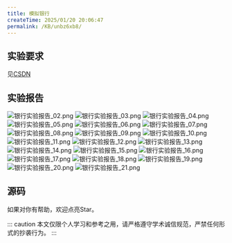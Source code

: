```yaml
---
title: 模拟银行
createTime: 2025/01/20 20:06:47
permalink: /KB/unbz6xb8/
---
```


## 实验要求
见[CSDN](https://blog.csdn.net/Lane0218/article/details/135884407)

## 实验报告

<!-- @[pdf zoom="90" ratio="20:18"  no-toolbar](https://www.lane0218.top/files/1_2_1.pdf) -->

![银行实验报告_02.png](https://laneljc-1321736255.cos.ap-nanjing.myqcloud.com/pic/202502050906668.png)
![银行实验报告_03.png](https://laneljc-1321736255.cos.ap-nanjing.myqcloud.com/pic/202502050906168.png)
![银行实验报告_04.png](https://laneljc-1321736255.cos.ap-nanjing.myqcloud.com/pic/202502050906494.png)
![银行实验报告_05.png](https://laneljc-1321736255.cos.ap-nanjing.myqcloud.com/pic/202502050907742.png)
![银行实验报告_06.png](https://laneljc-1321736255.cos.ap-nanjing.myqcloud.com/pic/202502050907751.png)
![银行实验报告_07.png](https://laneljc-1321736255.cos.ap-nanjing.myqcloud.com/pic/202502050907438.png)
![银行实验报告_08.png](https://laneljc-1321736255.cos.ap-nanjing.myqcloud.com/pic/202502050907252.png)
![银行实验报告_09.png](https://laneljc-1321736255.cos.ap-nanjing.myqcloud.com/pic/202502050907720.png)
![银行实验报告_10.png](https://laneljc-1321736255.cos.ap-nanjing.myqcloud.com/pic/202502050907077.png)
![银行实验报告_11.png](https://laneljc-1321736255.cos.ap-nanjing.myqcloud.com/pic/202502050907818.png)
![银行实验报告_12.png](https://laneljc-1321736255.cos.ap-nanjing.myqcloud.com/pic/202502050907639.png)
![银行实验报告_13.png](https://laneljc-1321736255.cos.ap-nanjing.myqcloud.com/pic/202502050907169.png)
![银行实验报告_14.png](https://laneljc-1321736255.cos.ap-nanjing.myqcloud.com/pic/202502050907107.png)
![银行实验报告_15.png](https://laneljc-1321736255.cos.ap-nanjing.myqcloud.com/pic/202502050907853.png)
![银行实验报告_16.png](https://laneljc-1321736255.cos.ap-nanjing.myqcloud.com/pic/202502050907034.png)
![银行实验报告_17.png](https://laneljc-1321736255.cos.ap-nanjing.myqcloud.com/pic/202502050907317.png)
![银行实验报告_18.png](https://laneljc-1321736255.cos.ap-nanjing.myqcloud.com/pic/202502050907200.png)
![银行实验报告_19.png](https://laneljc-1321736255.cos.ap-nanjing.myqcloud.com/pic/202502050907269.png)
![银行实验报告_20.png](https://laneljc-1321736255.cos.ap-nanjing.myqcloud.com/pic/202502050907085.png)
![银行实验报告_21.png](https://laneljc-1321736255.cos.ap-nanjing.myqcloud.com/pic/202502050907116.png)


## 源码
如果对你有帮助，欢迎点亮Star。
<RepoCard repo="Lane0218/Bank-Simulation" />

::: caution
本文仅限个人学习和参考之用，请严格遵守学术诚信规范，严禁任何形式的抄袭行为。
:::
